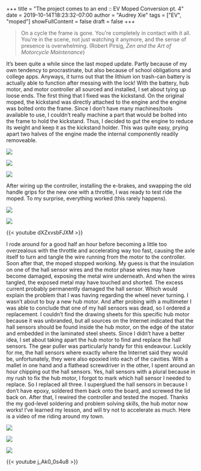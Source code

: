 +++
title = "The project comes to an end :: EV Moped Conversion pt. 4"
date = 2019-10-14T18:23:32-07:00
author = "Audrey Xie"
tags = ["EV", "moped"]
showFullContent = false
draft = false
+++

> On a cycle the frame is gone. You're completely in contact with it all. You're in the scene, not just watching it anymore, and the sense of presence is overwhelming. (Robert Pirsig, *Zen and the Art of Motorcycle Maintenance*)

<!--more-->

It’s been quite a while since the last moped update. Partly because of my own tendency to procrastinate, but also because of school obligations and college apps. Anyways, it turns out that the lithium ion trash-can battery is actually able to function after messing with the lock! With the battery, hub motor, and motor controller all sourced and installed, I set about tying up loose ends. The first thing that I fixed was the kickstand. On the original moped, the kickstand was directly attached to the engine and the engine was bolted onto the frame. Since I don’t have many machines/tools available to use, I couldn’t really machine a part that would be bolted into the frame to hold the kickstand. Thus, I decided to gut the engine to reduce its weight and keep it as the kickstand holder. This was quite easy, prying apart two halves of the engine made the internal componently readily removeable. 

![](/images/moped/IMG_3556.jpg)

![](/images/moped/IMG_3571.jpg)

![](/images/moped/IMG_3574.jpg)

After wiring up the controller, installing the e-brakes, and swapping the old handle grips for the new one with a throttle, I was ready to test ride the moped. To my surprise, everything worked (this rarely happens). 

![](/images/moped/IMG_3672.jpg)

![](/images/moped/IMG_3671.jpg)

{{< youtube dXZxvsbFJXM >}}

I rode around for a good half an hour before becoming a little too overzealous with the throttle and accelerating way too fast, causing the axle itself to turn and tangle the wire running from the motor to the controller. Soon after that, the moped stopped working. My guess is that the insulation on one of the hall sensor wires and the motor phase wires may have become damaged, exposing the metal wire underneath. And when the wires tangled, the exposed metal may have touched and shorted. The excess current probably permanently damaged the hall sensor. Which would explain the problem that I was having regarding the wheel never turning. I wasn’t about to buy a new hub motor. And after probing with a multimeter I was able to conclude that one of my hall sensors was dead, so I ordered a replacement. I couldn’t find the drawing sheets for this specific hub motor because it was unbranded, but all sources on the Internet indicated that the hall sensors should be found inside the hub motor, on the edge of the stator and embedded in the laminated steel sheets. Since I didn’t have a better idea, I set about taking apart the hub motor to find and replace the hall sensors. The gear puller was particularly handy for this endeavour. Luckily for me, the hall sensors where exactly where the Internet said they would be, unfortunately, they were also epoxied into each of the cavities. With a mallet in one hand and a flathead screwdriver in the other, I spent around an hour chipping out the hall sensors. Yes, hall sensors with a plural because in my rush to fix the hub motor, I forgot to mark which hall sensor I needed to replace. So I replaced all three. I superglued the hall sensors in because I don’t have epoxy, soldered them back onto the board, and screwed the lid back on. After that, I rewired the controller and tested the moped. Thanks the my god-level soldering and problem solving skills, the hub motor now works! I’ve learned my lesson, and will try not to accelerate as much. Here is a video of me riding around my town.

![](/images/moped/IMG_3674.jpg)

![](/images/moped/IMG_3687.jpg)

![](/images/moped/IMG_3675.jpg)

{{< youtube j_Ak0_0s4u8 >}}